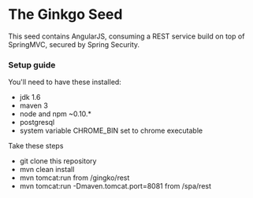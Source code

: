 The Ginkgo Seed
===============

This seed contains AngularJS, consuming a REST service build on top of SpringMVC, secured by Spring Security.


### Setup guide

You'll need to have these installed:
* jdk 1.6
* maven 3
* node and npm ~0.10.*
* postgresql
* system variable CHROME_BIN set to chrome executable

Take these steps
* git clone this repository
* mvn clean install
* mvn tomcat:run from /gingko/rest
* mvn tomcat:run -Dmaven.tomcat.port=8081 from /spa/rest
